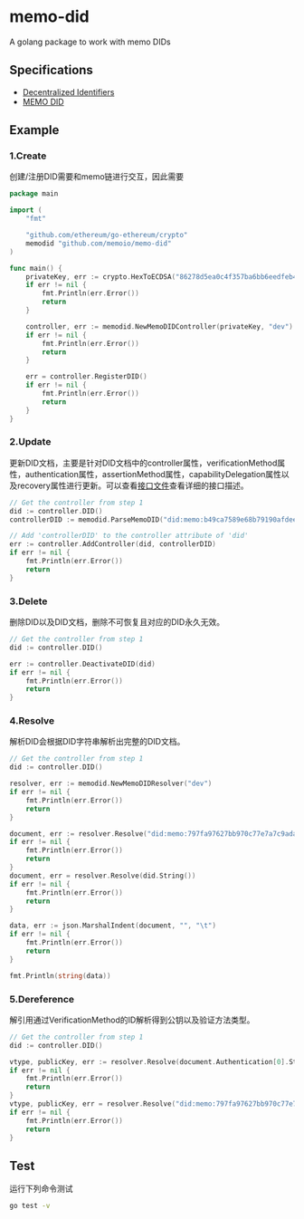 # memo-did

A golang package to work with memo DIDs

## Specifications

- [Decentralized Identifiers](https://w3c.github.io/did-core/)
- [MEMO DID](https://github.com/memoio/did-docs/blob/master/memo-did-design.md)

## Example

### 1.Create

创建/注册DID需要和memo链进行交互，因此需要

```go
package main

import (
	"fmt"

	"github.com/ethereum/go-ethereum/crypto"
	memodid "github.com/memoio/memo-did"
)

func main() {
	privateKey, err := crypto.HexToECDSA("86278d5ea0c4f357ba6bb6eedfeb4aee3f35650eb45ab4b21fa2e9e9f89fe8c")
	if err != nil {
		fmt.Println(err.Error())
		return
	}

	controller, err := memodid.NewMemoDIDController(privateKey, "dev")
	if err != nil {
		fmt.Println(err.Error())
		return
	}

	err = controller.RegisterDID()
	if err != nil {
		fmt.Println(err.Error())
		return
	}
}
```

### 2.Update

更新DID文档，主要是针对DID文档中的controller属性，verificationMethod属性，authentication属性，assertionMethod属性，capabilityDelegation属性以及recovery属性进行更新。可以查看[接口文件](./didstore.go)查看详细的接口描述。

```go
// Get the controller from step 1
did := controller.DID()
controllerDID := memodid.ParseMemoDID("did:memo:b49ca7589e68b79190afdee67da56d7610a0407d54750f85749b5d90b7c7676f#masterKey")

// Add 'controllerDID' to the controller attribute of 'did'
err := controller.AddController(did, controllerDID)
if err != nil {
    fmt.Println(err.Error())
    return
}
```

### 3.Delete

删除DID以及DID文档，删除不可恢复且对应的DID永久无效。

```go
// Get the controller from step 1
did := controller.DID()

err := controller.DeactivateDID(did)
if err != nil {
    fmt.Println(err.Error())
    return
}
```

### 4.Resolve

解析DID会根据DID字符串解析出完整的DID文档。

```go
// Get the controller from step 1
did := controller.DID()

resolver, err := memodid.NewMemoDIDResolver("dev")
if err != nil {
	fmt.Println(err.Error())
    return
}

document, err := resolver.Resolve("did:memo:797fa97627bb970c77e7a7c9ada05626fbeb7378a295603f2b61d1947f0e6f93")
if err != nil {
    fmt.Println(err.Error())
    return
}
document, err = resolver.Resolve(did.String())
if err != nil {
	fmt.Println(err.Error())
    return
}

data, err := json.MarshalIndent(document, "", "\t")
if err != nil {
    fmt.Println(err.Error())
    return
}

fmt.Println(string(data))
```

### 5.Dereference

解引用通过VerificationMethod的ID解析得到公钥以及验证方法类型。

```go
// Get the controller from step 1
did := controller.DID()

vtype, publicKey, err := resolver.Resolve(document.Authentication[0].String())
if err != nil {
    fmt.Println(err.Error())
    return
}
vtype, publicKey, err = resolver.Resolve("did:memo:797fa97627bb970c77e7a7c9ada05626fbeb7378a295603f2b61d1947f0e6f93#masterKey")
if err != nil {
    fmt.Println(err.Error())
    return
}
```

## Test

运行下列命令测试

```bash
go test -v
```

